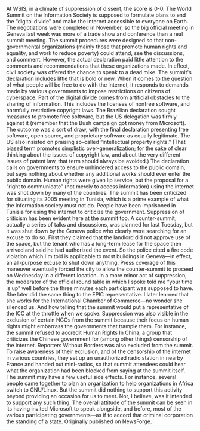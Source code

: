At WSIS, in a climate of suppression of dissent, the score is 0-0. The World Summit on the Information Society is supposed to formulate plans to end the “digital divide” and make the internet accessible to everyone on Earth. The negotiations were completed in November, so the big official meeting in Geneva last week was more of a trade show and conference than a real summit meeting. The summit procedures were designed so that non-governmental organizations (mainly those that promote human rights and equality, and work to reduce poverty) could attend, see the discussions, and comment. However, the actual declaration paid little attention to the comments and recommendations that these organizations made. In effect, civil society was offered the chance to speak to a dead mike. The summit's declaration includes little that is bold or new. When it comes to the question of what people will be free to do with the internet, it responds to demands made by various governments to impose restrictions on citizens of cyberspace. Part of the digital divide comes from artificial obstacles to the sharing of information. This includes the licenses of nonfree software, and harmfully restrictive copyright laws. The Brazilian declaration sought measures to promote free software, but the US delegation was firmly against it (remember that the Bush campaign got money from Microsoft). The outcome was a sort of draw, with the final declaration presenting free software, open source, and proprietary software as equally legitimate. The US also insisted on praising so-called “intellectual property rights.” (That biased term promotes simplistic over-generalization; for the sake of clear thinking about the issues of copyright law, and about the very different issues of patent law, that term should always be avoided.) The declaration calls on governments to ensure unhindered access to the public domain, but says nothing about whether any additional works should ever enter the public domain. Human rights were given lip service, but the proposal for a “right to communicate” (not merely to access information) using the internet was shot down by many of the countries. The summit has been criticized for situating its 2005 meeting in Tunisia, which is a prime example of what the information society must not do. People have been imprisoned in Tunisia for using the internet to criticize the government. Suppression of criticism has been evident here at the summit too. A counter-summit, actually a series of talks and discussions, was planned for last Tuesday, but it was shut down by the Geneva police who clearly were searching for an excuse to do so. First they claimed that the landlord did not approve use of the space, but the tenant who has a long-term lease for the space then arrived and said he had authorized the event. So the police cited a fire code violation which I'm told is applicable to most buildings in Geneva—in effect, an all-purpose excuse to shut down anything. Press coverage of this maneuver eventually forced the city to allow the counter-summit to proceed on Wednesday in a different location. In a more minor act of suppression, the moderator of the official round table in which I spoke told me “your time is up” well before the three minutes each participant was supposed to have. She later did the same thing to the EPIC representative. I later learned that she works for the International Chamber of Commerce—no wonder she silenced us. And how telling that the summit would put a representative of the ICC at the throttle when we spoke. Suppression was also visible in the exclusion of certain NGOs from the summit because their focus on human rights might embarrass the governments that trample them. For instance, the summit refused to accredit Human Rights In China, a group that criticizes the Chinese government for (among other things) censorship of the internet. Reporters Without Borders was also excluded from the summit. To raise awareness of their exclusion, and of the censorship of the internet in various countries, they set up an unauthorized radio station in nearby France and handed out mini-radios, so that summit attendees could hear what the organization had been blocked from saying at the summit itself. The summit may have a few useful side effects. For instance, several people came together to plan an organization to help organizations in Africa switch to GNU/Linux. But the summit did nothing to support this activity beyond providing an occasion for us to meet. Nor, I believe, was it intended to support any such thing. The overall attitude of the summit can be seen in its having invited Microsoft to speak alongside, and before, most of the various participating governments—as if to accord that criminal corporation the standing of a state. Originally published on NewsForge.